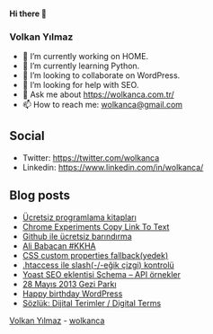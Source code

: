 #### Hi there 👋

### Volkan Yılmaz

- 🔭 I’m currently working on HOME.
- 🌱 I’m currently learning Python.
- 👯 I’m looking to collaborate on WordPress.
- 🤔 I’m looking for help with SEO.
- 💬 Ask me about https://wolkanca.com.tr/
- 📫 How to reach me: wolkanca@gmail.com

## Social
- Twitter: https://twitter.com/wolkanca
- Linkedin: https://www.linkedin.com/in/wolkanca/



## Blog posts
<!-- BLOG-POST-LIST:START -->
- [Ücretsiz programlama kitapları](https://wolkanca.com.tr/ucretsiz-programlama-kitaplari/)
- [Chrome Experiments Copy Link To Text](https://wolkanca.com.tr/chrome-experiments-copy-link-to-text/)
- [Github ile ücretsiz barındırma](https://wolkanca.com.tr/github-ile-ucretsiz-barindirma/)
- [Ali Babacan #KKHA](https://wolkanca.com.tr/ali-babacan-kkha/)
- [CSS custom properties fallback(yedek)](https://wolkanca.com.tr/css-custom-properties-fallbackyedek/)
- [.htaccess ile slash(-/-eğik çizgi) kontrolü](https://wolkanca.com.tr/htaccess-ile-slash-egik-cizgi-kontrolu/)
- [Yoast SEO eklentisi Schema – API örnekler](https://wolkanca.com.tr/yoast-seo-eklentisi-schema-api-ornekler/)
- [28 Mayıs 2013 Gezi Parkı](https://wolkanca.com.tr/28-mayis-2013-gezi-parki/)
- [Happy birthday WordPress](https://wolkanca.com.tr/happy-birthday-wordpress/)
- [Sözlük: Dijital Terimler / Digital Terms](https://wolkanca.com.tr/sozluk-dijital-terimler-digital-terms/)
<!-- BLOG-POST-LIST:END -->


[Volkan Yılmaz](https://volkanyilmaz.com.tr/) - [wolkanca](https://wolkanca.com.tr/)
